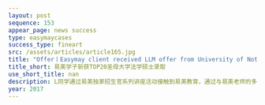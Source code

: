 ```yaml
---
layout: post
sequence: 153
appear_page: news success
type: easymaycases
success_type: fineart
src: /assets/articles/article165.jpg
title: "Offer丨Easymay client received LLM offer from University of Notre Dame"
title_short: 易美学子斩获TOP20圣母大学法学硕士录取
use_short_title: nan
description: L同学通过易美独家招生官系列讲座活动接触到易美教育，通过与易美老师的多次沟通，最终加入易美圆梦名校VIP计划，与易美携手完成申请季。为了坚持他“守护公平与正义的理想”--学习法律，L同学决定研究生继续申请法学硕士。易美团队老师也根据L同学的切身情况匹配了前圣路易斯华盛顿大学法学院副院长，前范德堡大学招生办主任，并有着18年招生办经验的斯皮维先生作为申请智囊团当中的一员。
year: 2017
---
```


